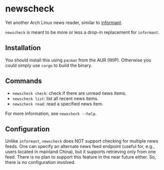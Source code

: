# newscheck

Yet another Arch Linux news reader, similar to [informant](https://github.com/bradford-smith94/informant).

`newscheck` is meant to be more or less a drop-in replacement for `informant`.

## Installation

You should install this using `pacman` from the AUR (WIP). Otherwise you could simply use `cargo` to build the binary.

## Commands

* `newscheck check`: check if there are unread news items.
* `newscheck list`: list all recent news items.
* `newscheck read`: read a specified news item.

For more information, see `newscheck --help`.

## Configuration

Unlike `informant`, `newscheck` does NOT support checking for multiple news feeds. One can specify an alternate news feed endpoint (useful
for, e.g., users located in mainland China), but it supports retrieving only from one feed. There is no plan to support this feature in the
near future either. So, there is no configuration involved.
